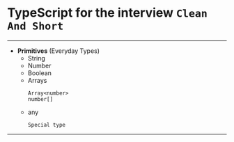 # TypeScript for the interview `Clean And Short` 
----------
- __Primitives__ (Everyday Types)
  * String
  * Number
  * Boolean
  * Arrays
    ```
    Array<number>
    number[]
    ```
  * any
    ```
    Special type
    ```

----------